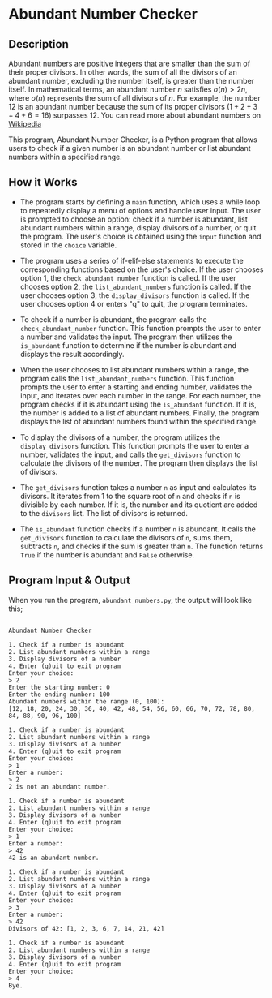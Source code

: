# Abundant Number Checker

## Description

Abundant numbers are positive integers that are smaller than the sum of their proper divisors. In other words, the sum of all the divisors of an abundant number, excluding the number itself, is greater than the number itself. In mathematical terms, an abundant number $n$ satisfies $\sigma(n) \gt 2n$, where $\sigma(n)$ represents the sum of all divisors of $n$. For example, the number $12$ is an abundant number because the sum of its proper divisors ($1 + 2 + 3 + 4 + 6 = 16$) surpasses $12$. You can read more about abundant numbers on [Wikipedia](https://en.wikipedia.org/wiki/Abundant_number)

This program, Abundant Number Checker, is a Python program that allows users to check if a given number is an abundant number or list abundant numbers within a specified range.

## How it Works

- The program starts by defining a `main` function, which uses a while loop to repeatedly display a menu of options and handle user input. The user is prompted to choose an option: check if a number is abundant, list abundant numbers within a range, display divisors of a number, or quit the program. The user's choice is obtained using the `input` function and stored in the `choice` variable.

- The program uses a series of if-elif-else statements to execute the corresponding functions based on the user's choice. If the user chooses option 1, the `check_abundant_number` function is called. If the user chooses option 2, the `list_abundant_numbers` function is called. If the user chooses option 3, the `display_divisors` function is called. If the user chooses option 4 or enters "q" to quit, the program terminates.

- To check if a number is abundant, the program calls the `check_abundant_number` function. This function prompts the user to enter a number and validates the input. The program then utilizes the `is_abundant` function to determine if the number is abundant and displays the result accordingly.

- When the user chooses to list abundant numbers within a range, the program calls the `list_abundant_numbers` function. This function prompts the user to enter a starting and ending number, validates the input, and iterates over each number in the range. For each number, the program checks if it is abundant using the `is_abundant` function. If it is, the number is added to a list of abundant numbers. Finally, the program displays the list of abundant numbers found within the specified range.

- To display the divisors of a number, the program utilizes the `display_divisors` function. This function prompts the user to enter a number, validates the input, and calls the `get_divisors` function to calculate the divisors of the number. The program then displays the list of divisors.

- The `get_divisors` function takes a number `n` as input and calculates its divisors. It iterates from 1 to the square root of `n` and checks if `n` is divisible by each number. If it is, the number and its quotient are added to the `divisors` list. The list of divisors is returned.

- The `is_abundant` function checks if a number `n` is abundant. It calls the `get_divisors` function to calculate the divisors of `n`, sums them, subtracts `n`, and checks if the sum is greater than `n`. The function returns `True` if the number is abundant and `False` otherwise.



## Program Input & Output

When you run the program, `abundant_numbers.py`, the output will look like this;

```

Abundant Number Checker

1. Check if a number is abundant
2. List abundant numbers within a range
3. Display divisors of a number
4. Enter (q)uit to exit program
Enter your choice:
> 2
Enter the starting number: 0
Enter the ending number: 100
Abundant numbers within the range (0, 100):
[12, 18, 20, 24, 30, 36, 40, 42, 48, 54, 56, 60, 66, 70, 72, 78, 80, 84, 88, 90, 96, 100]

1. Check if a number is abundant
2. List abundant numbers within a range
3. Display divisors of a number
4. Enter (q)uit to exit program
Enter your choice:
> 1
Enter a number:
> 2
2 is not an abundant number.

1. Check if a number is abundant
2. List abundant numbers within a range
3. Display divisors of a number
4. Enter (q)uit to exit program
Enter your choice:
> 1
Enter a number:
> 42
42 is an abundant number.

1. Check if a number is abundant
2. List abundant numbers within a range
3. Display divisors of a number
4. Enter (q)uit to exit program
Enter your choice:
> 3
Enter a number:
> 42
Divisors of 42: [1, 2, 3, 6, 7, 14, 21, 42]

1. Check if a number is abundant
2. List abundant numbers within a range
3. Display divisors of a number
4. Enter (q)uit to exit program
Enter your choice:
> 4
Bye.
```